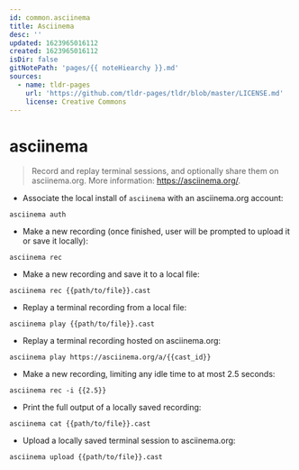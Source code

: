 ```yaml
---
id: common.asciinema
title: Asciinema
desc: ''
updated: 1623965016112
created: 1623965016112
isDir: false
gitNotePath: 'pages/{{ noteHiearchy }}.md'
sources:
  - name: tldr-pages
    url: 'https://github.com/tldr-pages/tldr/blob/master/LICENSE.md'
    license: Creative Commons
---
```

# asciinema

> Record and replay terminal sessions, and optionally share them on asciinema.org.
> More information: <https://asciinema.org/>.

- Associate the local install of `asciinema` with an asciinema.org account:

`asciinema auth`

- Make a new recording (once finished, user will be prompted to upload it or save it locally):

`asciinema rec`

- Make a new recording and save it to a local file:

`asciinema rec {{path/to/file}}.cast`

- Replay a terminal recording from a local file:

`asciinema play {{path/to/file}}.cast`

- Replay a terminal recording hosted on asciinema.org:

`asciinema play https://asciinema.org/a/{{cast_id}}`

- Make a new recording, limiting any idle time to at most 2.5 seconds:

`asciinema rec -i {{2.5}}`

- Print the full output of a locally saved recording:

`asciinema cat {{path/to/file}}.cast`

- Upload a locally saved terminal session to asciinema.org:

`asciinema upload {{path/to/file}}.cast`

